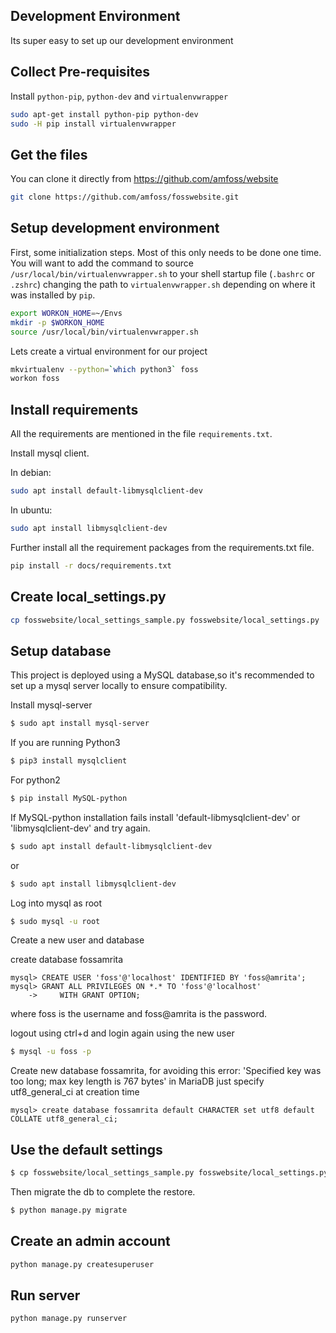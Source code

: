 ## Development Environment
Its super easy to set up our development environment

## Collect Pre-requisites
Install `python-pip`, `python-dev` and `virtualenvwrapper`
```bash
sudo apt-get install python-pip python-dev
sudo -H pip install virtualenvwrapper
```
## Get the files
You can clone it directly from https://github.com/amfoss/website
```bash
git clone https://github.com/amfoss/fosswebsite.git
```
## Setup development environment
First, some initialization steps. Most of this only needs to be done
one time. You will want to add the command to source
`/usr/local/bin/virtualenvwrapper.sh` to your shell startup file
(`.bashrc` or `.zshrc`) changing the path to `virtualenvwrapper.sh`
depending on where it was installed by `pip`.
```bash
export WORKON_HOME=~/Envs
mkdir -p $WORKON_HOME
source /usr/local/bin/virtualenvwrapper.sh
```
Lets create a virtual environment for our project
```bash
mkvirtualenv --python=`which python3` foss
workon foss
```
## Install requirements
All the requirements are mentioned in the file `requirements.txt`.

Install mysql client. 

In debian: 

```bash
sudo apt install default-libmysqlclient-dev 
```

In ubuntu: 

```bash
sudo apt install libmysqlclient-dev
```
Further install all the requirement packages from the requirements.txt file.

```bash
pip install -r docs/requirements.txt
```
## Create local_settings.py
```bash
cp fosswebsite/local_settings_sample.py fosswebsite/local_settings.py
```
## Setup database

This project is deployed using a MySQL database,so it's recommended to set up a mysql server locally to ensure compatibility.

Install mysql-server

```bash
$ sudo apt install mysql-server
```

If you are running Python3

```bash
$ pip3 install mysqlclient
```

For python2

```bash
$ pip install MySQL-python
```

If MySQL-python installation fails install 'default-libmysqlclient-dev' or 'libmysqlclient-dev' and try again.

```bash
$ sudo apt install default-libmysqlclient-dev
```

or 

```bash
$ sudo apt install libmysqlclient-dev
```

Log into mysql as root

```bash
$ sudo mysql -u root
```

Create a new user and database

create database fossamrita

```mysql
mysql> CREATE USER 'foss'@'localhost' IDENTIFIED BY 'foss@amrita';
mysql> GRANT ALL PRIVILEGES ON *.* TO 'foss'@'localhost'
    ->     WITH GRANT OPTION;
```

where foss is the username and foss@amrita is the password.

logout using ctrl+d and login again using the new user

```bash
$ mysql -u foss -p
```

Create new database fossamrita, for avoiding this error: 'Specified key was too long; max key length is 767 bytes' in 
MariaDB just specify utf8_general_ci at creation time

```mysql
mysql> create database fossamrita default CHARACTER set utf8 default COLLATE utf8_general_ci;
```

## Use the default settings

```bash
$ cp fosswebsite/local_settings_sample.py fosswebsite/local_settings.py
```

Then migrate the db to complete the restore.

```bash
$ python manage.py migrate
```

## Create an admin account
```bash
python manage.py createsuperuser
```
## Run server
```bash
python manage.py runserver
```
